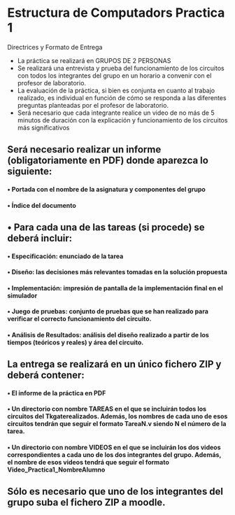 # Estructura de Computadors Practica 1
<p>
Directrices y Formato de Entrega
</p>  
<ul>
  <li>La práctica se realizará en GRUPOS DE 2 PERSONAS</li>
  <li>Se realizará una entrevista y prueba del funcionamiento de los circuitos con todos los integrantes del grupo en un horario a convenir con el profesor de laboratorio.</li>
  <li>La evaluación de la práctica, si bien es conjunta en cuanto al trabajo realizado, es individual en función de cómo se responda a las diferentes preguntas planteadas por el profesor de laboratorio.</li>
  <li>Será necesario que cada integrante realice un video de no más de 5 minutos de duración con la explicación y funcionamiento de los circuitos más significativos</li>
</ul>

  ## Será necesario realizar un informe (obligatoriamente en PDF) donde aparezca lo siguiente:
    
  #### • Portada con el nombre de la asignatura y componentes del grupo
  #### • Índice del documento
  ## • Para cada una de las tareas (si procede) se deberá incluir:
  
  #### • Especificación: enunciado de la tarea
  #### • Diseño: las decisiones más relevantes tomadas en la solución propuesta
  #### • Implementación: impresión de pantalla de la implementación final en el simulador
  #### • Juego de pruebas: conjunto de pruebas que se han realizado para verificar el correcto funcionamiento del circuito.
  #### • Análisis de Resultados: análisis del diseño realizado a partir de los tiempos (teóricos y reales) y área del circuito.

  ## La entrega se realizará en un único fichero ZIP y deberá contener:
    
  #### • El informe de la práctica en PDF
  #### • Un directorio con nombre TAREAS en el que se incluirán todos los circuitos del Tkgaterealizados. Además, los nombres de cada uno de esos circuitos tendrán que seguir el formato TareaN.v siendo N el número de la tarea.
  #### • Un directorio con nombre VIDEOS en el que se incluirán los dos videos correspondientes a cada uno de los dos integrantes del grupo. Además, el nombre de esos videos tendrá que seguir el formato Video_Practica1_NombreAlumno

  ## Sólo es necesario que uno de los integrantes del grupo suba el fichero ZIP a moodle.</li>
</ul>


